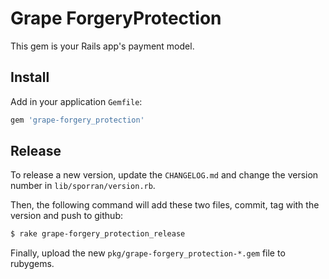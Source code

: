 # Grape ForgeryProtection

This gem is your Rails app's payment model.

## Install

Add in your application `Gemfile`:

```rb
gem 'grape-forgery_protection'
```

## Release

To release a new version, update the `CHANGELOG.md` and change the version
number in `lib/sporran/version.rb`.

Then, the following command will add these two files, commit, tag with the
version and push to github:

```sh
$ rake grape-forgery_protection_release
```

Finally, upload the new `pkg/grape-forgery_protection-*.gem` file to rubygems.
